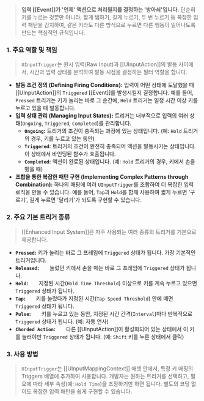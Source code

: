 
> **입력 [[Event]]가 '언제' 액션으로 처리될지를 결정하는 '방아쇠'입니다.** 단순히 키를 누르는 것뿐만 아니라, 짧게 탭하기, 길게 누르기, 두 번 누르기 등 복잡한 입력 패턴을 감지하여, 같은 키라도 다른 방식으로 누르면 다른 행동이 일어나도록 만드는 핵심적인 규칙입니다.

### **1. 주요 역할 및 책임**
> `UInputTrigger`는 원시 입력(Raw Input)과 [[UInputAction]]의 발동 사이에서, 시간과 입력 상태를 분석하여 발동 시점을 결정하는 필터 역할을 합니다.
* **발동 조건 정의 (Defining Firing Conditions):** 입력이 어떤 상태에 도달했을 때 [[UInputAction]]의 `Triggered` [[Event]]를 발생시킬지 결정합니다. 예를 들어, `Pressed` 트리거는 키가 눌리는 바로 그 순간에, `Held` 트리거는 일정 시간 이상 키를 누르고 있을 때 발동합니다.
* **입력 상태 관리 (Managing Input States):** 트리거는 내부적으로 입력의 여러 상태(`Ongoing`, `Triggered`, `Completed`)를 관리합니다.
    * **`Ongoing`:** 트리거의 조건이 충족되는 과정에 있는 상태입니다. (예: `Hold` 트리거의 경우, 키를 누르고 있는 동안)
    * **`Triggered`:** 트리거의 조건이 완전히 충족되어 액션을 발동시키는 상태입니다. 이 상태에서 바인딩된 함수가 호출됩니다.
    * **`Completed`:** 액션이 완료된 상태입니다. (예: `Hold` 트리거의 경우, 키에서 손을 뗐을 때)
* **조합을 통한 복잡한 패턴 구현 (Implementing Complex Patterns through Combination):** 하나의 매핑에 여러 `UInputTrigger`를 조합하여 더 복잡한 입력 로직을 만들 수 있습니다. 예를 들어, `Tap`과 `Hold`를 함께 사용하여 짧게 누르면 '구르기', 길게 누르면 '달리기'가 되도록 구현할 수 있습니다.

### **2. 주요 기본 트리거 종류**
> [[Enhanced Input System]]은 자주 사용되는 여러 종류의 트리거를 기본으로 제공합니다.
* **`Pressed`:**
	키가 눌리는 바로 그 프레임에 `Triggered` 상태가 됩니다. 가장 기본적인 트리거입니다.
* **`Released`:**
      눌렀던 키에서 손을 떼는 바로 그 프레임에 `Triggered` 상태가 됩니다.
* **`Held`:**
      지정된 시간(`Hold Time Threshold`) 이상으로 키를 계속 누르고 있으면 `Triggered` 상태가 됩니다.
* **`Tap`:**
      키를 눌렀다가 지정된 시간(`Tap Speed Threshold`) 안에 떼면 `Triggered` 상태가 됩니다.
* **`Pulse`:**
      키를 누르고 있는 동안, 지정된 시간 간격(`Interval`)마다 반복적으로 `Triggered` 상태가 됩니다. (예: 자동 연사)
* **`Chorded Action`:**
      다른 [[UInputAction]]이 활성화되어 있는 상태에서 이 키를 눌러야만 `Triggered` 상태가 됩니다. (예: `Shift` 키를 누른 상태에서 클릭)

### **3. 사용 방법**
> `UInputTrigger`는 [[UInputMappingContext]] 애셋 안에서, 특정 키 매핑의 Triggers 배열에 추가하여 사용합니다. 개발자는 원하는 트리거를 선택하고, 필요에 따라 세부 속성(예: `Hold Time`)을 조정하기만 하면 됩니다. 별도의 코딩 없이도 복잡한 입력 패턴을 쉽게 구현할 수 있습니다.
